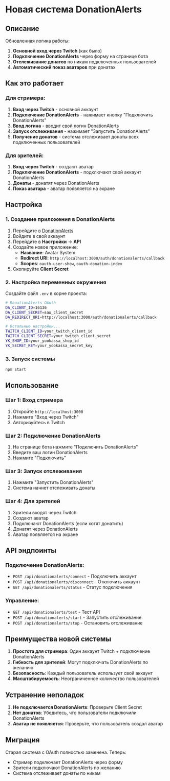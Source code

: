 # Новая система DonationAlerts

## Описание
Обновленная логика работы:
1. **Основной вход через Twitch** (как было)
2. **Подключение DonationAlerts** через форму на странице бота
3. **Отслеживание донатов** по никам подключенных пользователей
4. **Автоматический показ аватаров** при донатах

## Как это работает

### Для стримера:
1. **Вход через Twitch** - основной аккаунт
2. **Подключение DonationAlerts** - нажимает кнопку "Подключить DonationAlerts"
3. **Ввод логина** - вводит свой логин DonationAlerts
4. **Запуск отслеживания** - нажимает "Запустить DonationAlerts"
5. **Получение донатов** - система отслеживает донаты всех подключенных пользователей

### Для зрителей:
1. **Вход через Twitch** - создают аватар
2. **Подключение DonationAlerts** - подключают свой аккаунт DonationAlerts
3. **Донаты** - донатят через DonationAlerts
4. **Показ аватара** - аватар появляется на экране

## Настройка

### 1. Создание приложения в DonationAlerts
1. Перейдите в [DonationAlerts](https://www.donationalerts.com/)
2. Войдите в свой аккаунт
3. Перейдите в **Настройки** → **API**
4. Создайте новое приложение:
   - **Название**: Avatar System
   - **Redirect URI**: `http://localhost:3000/auth/donationalerts/callback`
   - **Scopes**: `oauth-user-show`, `oauth-donation-index`
5. Скопируйте **Client Secret**

### 2. Настройка переменных окружения
Создайте файл `.env` в корне проекта:
```bash
# DonationAlerts OAuth
DA_CLIENT_ID=16136
DA_CLIENT_SECRET=ваш_client_secret
DA_REDIRECT_URI=http://localhost:3000/auth/donationalerts/callback

# Остальные настройки...
TWITCH_CLIENT_ID=your_twitch_client_id
TWITCH_CLIENT_SECRET=your_twitch_client_secret
YK_SHOP_ID=your_yookassa_shop_id
YK_SECRET_KEY=your_yookassa_secret_key
```

### 3. Запуск системы
```bash
npm start
```

## Использование

### Шаг 1: Вход стримера
1. Откройте `http://localhost:3000`
2. Нажмите "Вход через Twitch"
3. Авторизуйтесь в Twitch

### Шаг 2: Подключение DonationAlerts
1. На странице бота нажмите "Подключить DonationAlerts"
2. Введите ваш логин DonationAlerts
3. Нажмите "Подключить"

### Шаг 3: Запуск отслеживания
1. Нажмите "Запустить DonationAlerts"
2. Система начнет отслеживать донаты

### Шаг 4: Для зрителей
1. Зрители входят через Twitch
2. Создают аватар
3. Подключают DonationAlerts (если хотят донатить)
4. Донатят через DonationAlerts
5. Аватар появляется на экране

## API эндпоинты

### Подключение DonationAlerts:
- `POST /api/donationalerts/connect` - Подключить аккаунт
- `POST /api/donationalerts/disconnect` - Отключить аккаунт
- `GET /api/donationalerts/status` - Статус подключения

### Управление:
- `GET /api/donationalerts/test` - Тест API
- `POST /api/donationalerts/start` - Запустить отслеживание
- `POST /api/donationalerts/stop` - Остановить отслеживание

## Преимущества новой системы

1. **Простота для стримера**: Один аккаунт Twitch + подключение DonationAlerts
2. **Гибкость для зрителей**: Могут подключать DonationAlerts по желанию
3. **Безопасность**: Каждый пользователь использует свой аккаунт
4. **Масштабируемость**: Неограниченное количество пользователей

## Устранение неполадок

1. **Не подключается DonationAlerts**: Проверьте Client Secret
2. **Нет донатов**: Убедитесь, что пользователи подключили DonationAlerts
3. **Аватар не появляется**: Проверьте, что пользователь создал аватар

## Миграция

Старая система с OAuth полностью заменена. Теперь:
- Стример подключает DonationAlerts через форму
- Зрители подключают DonationAlerts по желанию
- Система отслеживает донаты по никам
